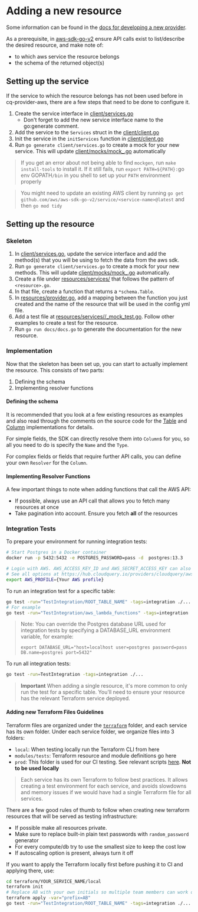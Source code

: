 # Adding a new resource

Some information can be found in the [docs for developing a new provider](https://docs.cloudquery.io/developers/developing-new-provider).

As a prerequisite, in [aws-sdk-go-v2](https://pkg.go.dev/github.com/aws/aws-sdk-go-v2) ensure API calls exist to list/describe the desired resource, and make note of:

   - to which aws service the resource belongs
   - the schema of the returned object(s)

## Setting up the service

If the service to which the resource belongs has not been used before in cq-provider-aws, there are a few steps that need to be done to configure it.

1. Create the service interface in [client/services.go](../../client/services.go)
   * Don't forget to add the new service interface name to the go:generate comment.
1. Add the service to the `Services` struct in the [client/client.go](../../client/client.go)
1. Init the service in the `initServices` function in [client/client.go](../../client/client.go)
1. Run `go generate client/services.go` to create a mock for your new service. This will update [client/mocks/mock_<service>.go](../../client/mocks) automatically

> If you get an error about not being able to find `mockgen`, run `make install-tools` to install it. If it still fails, run `export PATH=${PATH}:`go env GOPATH`/bin` in you shell to set up your `PATH` environment properly

> You might need to update an existing AWS client by running `go get github.com/aws/aws-sdk-go-v2/service/<service-name>@latest` and then `go mod tidy`

## Setting up the resource

### Skeleton

1. In [client/services.go](../../client/services.go), update the service interface and add the method(s) that you will be using to fetch the data from the aws sdk.
1. Run `go generate client/services.go` to create a mock for your new methods. This will update [client/mocks/mock_<service>.go](../../client/mocks) automatically.
1. Create a file under [resources/services/<service>](../../resources/services) that follows the pattern of `<resource>.go`.
1. In that file, create a function that returns a `*schema.Table`.
1. In [resources/provider.go](../../resources/provider/provider.go), add a mapping between the function you just created and the name of the resource that will be used in the config yml file.
1. Add a test file at [resources/services/<service>/<resource>_mock_test.go](../../resources/services). Follow other examples to create a test for the resource.
1. Run `go run docs/docs.go` to generate the documentation for the new resource.

### Implementation

Now that the skeleton has been set up, you can start to actually implement the resource. This consists of two parts: 

1. Defining the schema
1. Implementing resolver functions

#### Defining the schema

It is recommended that you look at a few existing resources as examples and also read through the comments on the source code for the [Table](https://github.com/cloudquery/cq-provider-sdk/blob/main/provider/schema/table.go) and [Column](https://github.com/cloudquery/cq-provider-sdk/blob/main/provider/schema/column.go) implementations for details.

For simple fields, the SDK can directly resolve them into `Column`s for you, so all you need to do is specify the `Name` and the `Type`.

For complex fields or fields that require further API calls, you can define your own `Resolver` for the `Column`.

#### Implementing Resolver Functions

A few important things to note when adding functions that call the AWS API:

- If possible, always use an API call that allows you to fetch many resources at once
- Take pagination into account. Ensure you fetch **all** of the resources

### Integration Tests

To prepare your environment for running integration tests:
```bash
# Start Postgres in a Docker container
docker run -p 5432:5432 -e POSTGRES_PASSWORD=pass -d  postgres:13.3

# Login with AWS. AWS_ACCESS_KEY_ID and AWS_SECRET_ACCESS_KEY can also be used here, if you wish.
# See all options at https://hub.cloudquery.io/providers/cloudquery/aws/latest
export AWS_PROFILE={Your AWS profile}
```

To run an integration test for a specific table:

```bash
go test -run="TestIntegration/ROOT_TABLE_NAME" -tags=integration ./...
# For example
go test -run="TestIntegration/aws_lambda_functions" -tags=integration ./...
```

> Note: You can override the Postgres database URL used for integration tests by specifying a DATABASE_URL environment variable, for example:
> 
> ```
> export DATABASE_URL="host=localhost user=postgres password=pass DB.name=postgres port=5432"
> ```  

To run all integration tests:

```bash
go test -run=TestIntegration -tags=integration ./...
```

>**Important** When adding a single resource, it's more common to only run the test for a specific table. You'll need to ensure your resource has the relevant Terraform service deployed. 

#### Adding new Terraform Files Guidelines

Terraform files are organized under the [`terraform`](../../terraform/) folder, and each service has its own folder.
Under each service folder, we organize files into 3 folders:
- `local`: When testing locally run the Terraform CLI from here
- `modules/tests`: Terraform resource and module definitions go here
- `prod`: This folder is used for our CI testing. See relevant scripts [here](../../scripts/). **Not to be used locally**

>Each service has its own Terraform to follow best practices. It allows creating a test environment for each service, and avoids slowdowns and memory issues if we would have had a single Terraform file for all services.

There are a few good rules of thumb to follow when creating new terraform resources that will be served as testing infrastructure:
* If possible make all resources private.
* Make sure to replace built-in plain text passwords with `random_password` generator
* For every compute/db try to use the smallest size to keep the cost low
* If autoscaling option is present, always turn it off

If you want to apply the Terraform locally first before pushing it to CI and applying there, use:

```bash
cd terraform/YOUR_SERVICE_NAME/local
terraform init
# Replace AB with your own initials so multiple team members can work on the same account without conflicting resources
terraform apply -var="prefix=AB"
go test -run="TestIntegration/ROOT_TABLE_NAME" -tags=integration ./...
```
